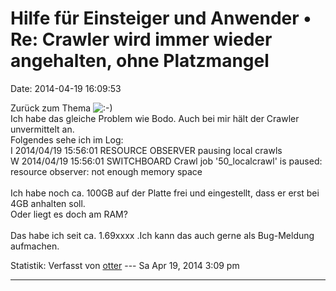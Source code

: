 Hilfe für Einsteiger und Anwender • Re: Crawler wird immer wieder angehalten, ohne Platzmangel
==============================================================================================

Date: 2014-04-19 16:09:53

Zurück zum Thema
![:-)](http://forum.yacy-websuche.de/images/smilies/icon_e_smile.gif "Smile")\
Ich habe das gleiche Problem wie Bodo. Auch bei mir hält der Crawler
unvermittelt an.\
Folgendes sehe ich im Log:\
I 2014/04/19 15:56:01 RESOURCE OBSERVER pausing local crawls\
W 2014/04/19 15:56:01 SWITCHBOARD Crawl job \'50\_localcrawl\' is
paused: resource observer: not enough memory space\
\
Ich habe noch ca. 100GB auf der Platte frei und eingestellt, dass er
erst bei 4GB anhalten soll.\
Oder liegt es doch am RAM?\
\
Das habe ich seit ca. 1.69xxxx .Ich kann das auch gerne als Bug-Meldung
aufmachen.

Statistik: Verfasst von
[otter](http://forum.yacy-websuche.de/memberlist.php?mode=viewprofile&u=9362)
--- Sa Apr 19, 2014 3:09 pm

------------------------------------------------------------------------
